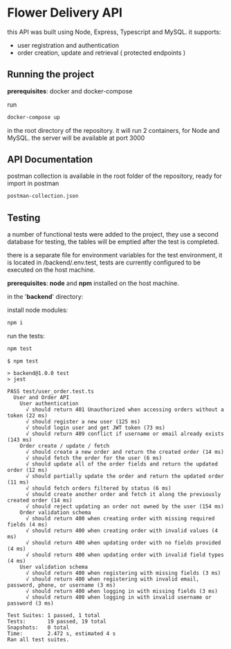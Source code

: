 # Flower Delivery API

this API was built using Node, Express, Typescript and MySQL. it supports:

 - user registration and authentication
 - order creation, update and retrieval ( protected endpoints )



## Running the project
**prerequisites**: docker and docker-compose

run
```bash
docker-compose up
```
in the root directory of the repository. it will run 2 containers, for Node and MySQL.
the server will be available at port 3000


## API Documentation

postman collection is available in the root folder of the repository, ready for import in postman
```bash
postman-collection.json
```

## Testing

a number of functional tests were added to the project, they use a second database for testing, the tables will be emptied after the test is completed.

there is a separate file for environment variables for the test environment, it is located in /backend/.env.test, tests are currently configured to be executed on the host machine.

**prerequisites**: **node** and **npm** installed on the host machine.

in the '**backend**' directory: 

install node modules:
```bash
npm i
```

run the tests:
```bash
npm test
```

```code
$ npm test

> backend@1.0.0 test
> jest

PASS test/user_order.test.ts
  User and Order API
    User authentication
      √ should return 401 Unauthorized when accessing orders without a token (22 ms)
      √ should register a new user (125 ms)
      √ should login user and get JWT token (73 ms)
      √ should return 409 conflict if username or email already exists (143 ms)
    Order create / update / fetch
      √ should create a new order and return the created order (14 ms)
      √ should fetch the order for the user (6 ms)
      √ should update all of the order fields and return the updated order (12 ms)
      √ should partially update the order and return the updated order (11 ms)
      √ should fetch orders filtered by status (6 ms)
      √ should create another order and fetch it along the previously created order (14 ms)
      √ should reject updating an order not owned by the user (154 ms)
    Order validation schema
      √ should return 400 when creating order with missing required fields (4 ms)
      √ should return 400 when creating order with invalid values (4 ms)
      √ should return 400 when updating order with no fields provided (4 ms)
      √ should return 400 when updating order with invalid field types (4 ms)
    User validation schema
      √ should return 400 when registering with missing fields (3 ms)
      √ should return 400 when registering with invalid email, password, phone, or username (3 ms)
      √ should return 400 when logging in with missing fields (3 ms)
      √ should return 400 when logging in with invalid username or password (3 ms)

Test Suites: 1 passed, 1 total
Tests:       19 passed, 19 total
Snapshots:   0 total
Time:        2.472 s, estimated 4 s
Ran all test suites.
```